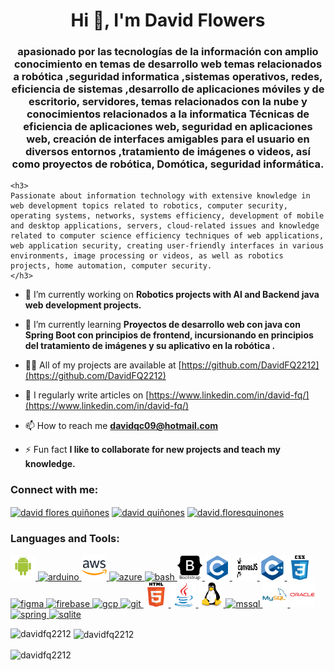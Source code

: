 <h1 align="center">Hi 👋, I'm David Flowers</h1>
<h3 align="center">apasionado por las tecnologías de la información con amplio conocimiento en temas de desarrollo
    web temas relacionados a robótica ,seguridad informatica ,sistemas operativos, redes, eficiencia de sistemas
    ,desarrollo de aplicaciones móviles y de escritorio, servidores, temas relacionados con la nube y conocimientos
    relacionados a la informatica Técnicas de eficiencia de aplicaciones web, seguridad en aplicaciones web,
    creación de interfaces amigables para el usuario en diversos entornos ,tratamiento de imágenes o videos, así
    como proyectos de robótica, Domótica, seguridad informática.</h3>
    
    <h3>
    Passionate about information technology with extensive knowledge in web development topics related to robotics, computer security, operating systems, networks, systems efficiency, development of mobile and desktop applications, servers, cloud-related issues and knowledge related to computer science efficiency techniques of web applications, web application security, creating user-friendly interfaces in various environments, image processing or videos, as well as robotics projects, home automation, computer security.
    </h3>

- 🔭 I’m currently working on **Robotics projects with AI and Backend java web development projects.**

- 🌱 I’m currently learning **Proyectos de desarrollo web con java con Spring Boot con principios de frontend,
  incursionando en principios del tratamiento de imágenes y su aplicativo en la robótica .**

- 👨‍💻 All of my projects are available at [https://github.com/DavidFQ2212](https://github.com/DavidFQ2212)

- 📝 I regularly write articles on [https://www.linkedin.com/in/david-fq/](https://www.linkedin.com/in/david-fq/)

- 📫 How to reach me **davidqc09@hotmail.com**

- ⚡ Fun fact **I like to collaborate for new projects and teach my knowledge.**

<h3 align="left">Connect with me:</h3>
<p align="left">
    <a href="https://linkedin.com/in/david flores quiñones" target="blank"><img align="center"
            src="https://raw.githubusercontent.com/rahuldkjain/github-profile-readme-generator/master/src/images/icons/Social/linked-in-alt.svg"
            alt="david flores quiñones" height="30" width="40" /></a>
    <a href="https://fb.com/david quiñones" target="blank"><img align="center"
            src="https://raw.githubusercontent.com/rahuldkjain/github-profile-readme-generator/master/src/images/icons/Social/facebook.svg"
            alt="david quiñones" height="30" width="40" /></a>
    <a href="https://instagram.com/david.floresquinones" target="blank"><img align="center"
            src="https://raw.githubusercontent.com/rahuldkjain/github-profile-readme-generator/master/src/images/icons/Social/instagram.svg"
            alt="david.floresquinones" height="30" width="40" /></a>
</p>

<h3 align="left">Languages and Tools:</h3>
<p align="left"> <a href="https://developer.android.com" target="_blank" rel="noreferrer"> <img
            src="https://raw.githubusercontent.com/devicons/devicon/master/icons/android/android-original-wordmark.svg"
            alt="android" width="40" height="40" /> </a> <a href="https://www.arduino.cc/" target="_blank"
        rel="noreferrer"> <img src="https://cdn.worldvectorlogo.com/logos/arduino-1.svg" alt="arduino" width="40"
            height="40" /> </a> <a href="https://aws.amazon.com" target="_blank" rel="noreferrer"> <img
            src="https://raw.githubusercontent.com/devicons/devicon/master/icons/amazonwebservices/amazonwebservices-original-wordmark.svg"
            alt="aws" width="40" height="40" /> </a> <a href="https://azure.microsoft.com/en-in/" target="_blank"
        rel="noreferrer"> <img src="https://www.vectorlogo.zone/logos/microsoft_azure/microsoft_azure-icon.svg"
            alt="azure" width="40" height="40" /> </a> <a href="https://www.gnu.org/software/bash/" target="_blank"
        rel="noreferrer"> <img src="https://www.vectorlogo.zone/logos/gnu_bash/gnu_bash-icon.svg" alt="bash" width="40"
            height="40" /> </a> <a href="https://getbootstrap.com" target="_blank" rel="noreferrer"> <img
            src="https://raw.githubusercontent.com/devicons/devicon/master/icons/bootstrap/bootstrap-plain-wordmark.svg"
            alt="bootstrap" width="40" height="40" /> </a> <a href="https://www.cprogramming.com/" target="_blank"
        rel="noreferrer"> <img src="https://raw.githubusercontent.com/devicons/devicon/master/icons/c/c-original.svg"
            alt="c" width="40" height="40" /> </a> <a href="https://canvasjs.com" target="_blank" rel="noreferrer"> <img
            src="https://raw.githubusercontent.com/Hardik0307/Hardik0307/master/assets/canvasjs-charts.svg"
            alt="canvasjs" width="40" height="40" /> </a> <a href="https://www.w3schools.com/cpp/" target="_blank"
        rel="noreferrer"> <img
            src="https://raw.githubusercontent.com/devicons/devicon/master/icons/cplusplus/cplusplus-original.svg"
            alt="cplusplus" width="40" height="40" /> </a> <a href="https://www.w3schools.com/css/" target="_blank"
        rel="noreferrer"> <img
            src="https://raw.githubusercontent.com/devicons/devicon/master/icons/css3/css3-original-wordmark.svg"
            alt="css3" width="40" height="40" /> </a> <a href="https://www.figma.com/" target="_blank" rel="noreferrer">
        <img src="https://www.vectorlogo.zone/logos/figma/figma-icon.svg" alt="figma" width="40" height="40" /> </a> <a
        href="https://firebase.google.com/" target="_blank" rel="noreferrer"> <img
            src="https://www.vectorlogo.zone/logos/firebase/firebase-icon.svg" alt="firebase" width="40" height="40" />
    </a> <a href="https://cloud.google.com" target="_blank" rel="noreferrer"> <img
            src="https://www.vectorlogo.zone/logos/google_cloud/google_cloud-icon.svg" alt="gcp" width="40"
            height="40" /> </a> <a href="https://git-scm.com/" target="_blank" rel="noreferrer"> <img
            src="https://www.vectorlogo.zone/logos/git-scm/git-scm-icon.svg" alt="git" width="40" height="40" />
    </a> <a href="https://www.w3.org/html/" target="_blank" rel="noreferrer"> <img
            src="https://raw.githubusercontent.com/devicons/devicon/master/icons/html5/html5-original-wordmark.svg"
            alt="html5" width="40" height="40" /> </a> <a href="https://www.java.com" target="_blank" rel="noreferrer">
        <img src="https://raw.githubusercontent.com/devicons/devicon/master/icons/java/java-original.svg" alt="java"
            width="40" height="40" /> </a> <a href="https://www.linux.org/" target="_blank" rel="noreferrer"> <img
            src="https://raw.githubusercontent.com/devicons/devicon/master/icons/linux/linux-original.svg" alt="linux"
            width="40" height="40" /> </a> <a href="https://www.microsoft.com/en-us/sql-server" target="_blank"
        rel="noreferrer"> <img src="https://www.svgrepo.com/show/303229/microsoft-sql-server-logo.svg" alt="mssql"
            width="40" height="40" /> </a> <a href="https://www.mysql.com/" target="_blank" rel="noreferrer"> <img
            src="https://raw.githubusercontent.com/devicons/devicon/master/icons/mysql/mysql-original-wordmark.svg"
            alt="mysql" width="40" height="40" /> </a> <a href="https://www.oracle.com/" target="_blank"
        rel="noreferrer"> <img
            src="https://raw.githubusercontent.com/devicons/devicon/master/icons/oracle/oracle-original.svg"
            alt="oracle" width="40" height="40" /> </a> <a href="https://spring.io/" target="_blank" rel="noreferrer">
        <img src="https://www.vectorlogo.zone/logos/springio/springio-icon.svg" alt="spring" width="40" height="40" />
    </a> <a href="https://www.sqlite.org/" target="_blank" rel="noreferrer"> <img
            src="https://www.vectorlogo.zone/logos/sqlite/sqlite-icon.svg" alt="sqlite" width="40" height="40" />
    </a> </p>

<p><img align="left"
        src="https://github-readme-stats.vercel.app/api/top-langs?username=davidfq2212&show_icons=true&locale=en&layout=compact"
        alt="davidfq2212" /></p>

<p>&nbsp;<img align="center"
        src="https://github-readme-stats.vercel.app/api?username=davidfq2212&show_icons=true&locale=en"
        alt="davidfq2212" /></p>

<p><img align="center" src="https://github-readme-streak-stats.herokuapp.com/?user=davidfq2212&" alt="davidfq2212" />
</p>
